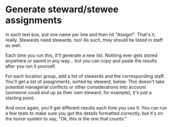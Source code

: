 # Generate steward/stewee assignments

In each text box, put one name per line and then hit "Assign!". That's it, really. Stewards need stewards, too! As such, they should be listed in staff as well.

Each time you run this, it'll generate a new list. Nothing ever gets stored anywhere or saved in any way... but you can copy and paste the results after you run it yourself.

For each location group, add a list of stewards and the corresponding staff. You'll get a list of assignments, sorted by steward, below. This doesn't take potential managerial conflicts or other considerations into account (someone could end up as their own steward, for example), it's just a starting point.

And once again, you'll get different results each time you use it. You can run a few tests to make sure you got the details formatted correctly, but it's on the honor system to say, "Ok, this is the one that counts."

